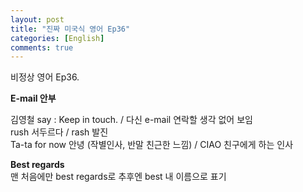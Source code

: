 ```yaml
---
layout: post
title: "진짜 미국식 영어 Ep36"
categories: [English]
comments: true
---
```


비정상 영어 Ep36.

<b> E-mail 안부</b>

김영철 say : Keep in touch. / 다신 e-mail 연락할 생각 없어 보임 <br>
rush 서두르다 / rash 발진 <br>
Ta-ta for now 안녕 &#40;작별인사, 반말 친근한 느낌&#41; / CIAO 친구에게 하는 인사 <br>

<b>Best regards</b> <br>
맨 처음에만 best regards로 추후엔 best 내 이름으로 표기 
